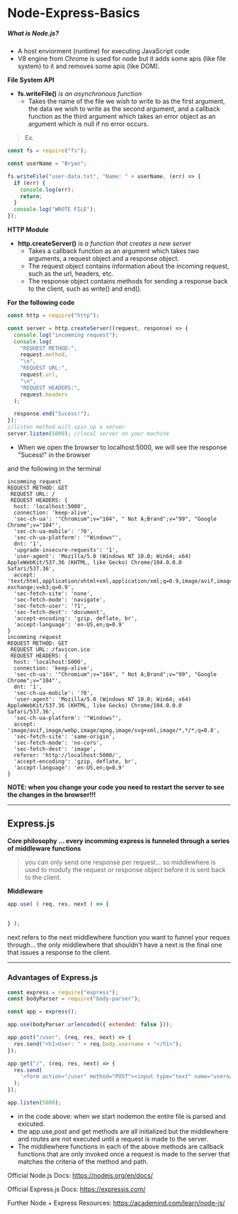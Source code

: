 # Node-Express-Basics

##### What is Node.js?

- A host enviorment (runtime) for executing JavaScript code
- V8 engine from Chrome is used for node but it adds some apis (like file system) to it and removes some apis (like DOM).

**File System API**

- **fs.writeFile()** _is an asynchronous function_
  - Takes the name of the file we wish to write to as the first argument, the data we wish to write as the second argument, and a callback function as the third argument which takes an error object as an argument which is null if no error occurs.

> Ex.

```javascript
const fs = require("fs");

const userName = "Bryan";

fs.writeFile("user-data.txt", "Name: " + userName, (err) => {
  if (err) {
    console.log(err);
    return;
  }
  console.log("WROTE FILE");
});
```

**HTTP Module**

- **http.createServer()** _is a function that creates a new server_
  - Takes a callback function as an argument which takes two arguments, a request object and a response object.
  - The request object contains information about the incoming request, such as the url, headers, etc.
  - The response object contains methods for sending a response back to the client, such as write() and end().

**For the following code**

```javascript
const http = require("http");

const server = http.createServer((request, response) => {
  console.log("incomming request");
  console.log(
    "REQUEST METHOD:",
    request.method,
    "\n",
    "REQUEST URL:",
    request.url,
    "\n",
    "REQUEST HEADERS:",
    request.headers
  );

  response.end("Sucess!");
});
//listen method will spin up a server
server.listen(5000); //local server on your machine
```

- When we open the browser to localhost:5000, we will see the response "Sucess!" in the browser

and the following in the terminal

```
incomming request
REQUEST METHOD: GET
 REQUEST URL: /
 REQUEST HEADERS: {
  host: 'localhost:5000',
  connection: 'keep-alive',
  'sec-ch-ua': '"Chromium";v="104", " Not A;Brand";v="99", "Google Chrome";v="104"',
  'sec-ch-ua-mobile': '?0',
  'sec-ch-ua-platform': '"Windows"',
  dnt: '1',
  'upgrade-insecure-requests': '1',
  'user-agent': 'Mozilla/5.0 (Windows NT 10.0; Win64; x64) AppleWebKit/537.36 (KHTML, like Gecko) Chrome/104.0.0.0 Safari/537.36',
  accept: 'text/html,application/xhtml+xml,application/xml;q=0.9,image/avif,image/webp,image/apng,*/*;q=0.8,application/signed-exchange;v=b3;q=0.9',
  'sec-fetch-site': 'none',
  'sec-fetch-mode': 'navigate',
  'sec-fetch-user': '?1',
  'sec-fetch-dest': 'document',
  'accept-encoding': 'gzip, deflate, br',
  'accept-language': 'en-US,en;q=0.9'
}
incomming request
REQUEST METHOD: GET
 REQUEST URL: /favicon.ico
 REQUEST HEADERS: {
  host: 'localhost:5000',
  connection: 'keep-alive',
  'sec-ch-ua': '"Chromium";v="104", " Not A;Brand";v="99", "Google Chrome";v="104"',
  dnt: '1',
  'sec-ch-ua-mobile': '?0',
  'user-agent': 'Mozilla/5.0 (Windows NT 10.0; Win64; x64) AppleWebKit/537.36 (KHTML, like Gecko) Chrome/104.0.0.0 Safari/537.36',
  'sec-ch-ua-platform': '"Windows"',
  accept: 'image/avif,image/webp,image/apng,image/svg+xml,image/*,*/*;q=0.8',
  'sec-fetch-site': 'same-origin',
  'sec-fetch-mode': 'no-cors',
  'sec-fetch-dest': 'image',
  referer: 'http://localhost:5000/',
  'accept-encoding': 'gzip, deflate, br',
  'accept-language': 'en-US,en;q=0.9'
}
```

**NOTE: when you change your code you need to restart the server to see the changes in the browser!!!**

---

## Express.js


**Core philosophy ... every incomming express is funneled through a series of middleware functions**

> you can only send one response per request... so middlewhere is used to modufy the request or response object before it is sent back to the client.


**Middleware**
```js
app.use( ( req, res, next ) => { 
    
    
} );

```

next refers to the next middlewhere function you want to funnel your reques through... the only middlewhere that shouldn't have a next is the final one that issues a response to the client.


---

### Advantages of Express.js


```js
const express = require("express");
const bodyParser = require("body-parser");

const app = express();

app.use(bodyParser.urlencoded({ extended: false }));

app.post("/user", (req, res, next) => {
  res.send("<h1>User: " + req.body.username + "</h1>");
});

app.get("/", (req, res, next) => {
  res.send(
    '<form action="/user" method="POST"><input type="text" name="username"><button type="submit">Create User</button></form>'
  );
});

app.listen(5000);

```

- in the code above: when we start nodemon the entire file is parsed and exicuted.
- the app.use,post and get methods are all initialized but the middlewhere and routes are not executed until a request is made to the server.
- The middlewhere functions in each of the above methods are callback functions that are only invoked once a request is made to the server that matches the criteria of the method and path.



Official Node.js Docs: https://nodejs.org/en/docs/

Official Express.js Docs: https://expressjs.com/

Further Node + Express Resources: https://academind.com/learn/node-js/
